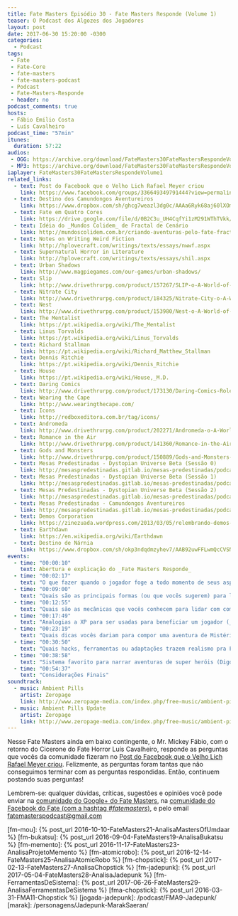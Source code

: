 ```yaml
---
title: Fate Masters Episódio 30 - Fate Masters Responde (Volume 1)
teaser: O Podcast dos Algozes dos Jogadores
layout: post
date: 2017-06-30 15:20:00 -0300
categories:
  - Podcast
tags:
 - Fate
 - Fate-Core
 - fate-masters
 - fate-masters-podcast
 - Podcast
 - Fate-Masters-Responde
 - header: no
podcast_comments: true 
hosts:
 - Fábio Emilio Costa
 - Luís Cavalheiro
podcast_time: "57min"
itunes:
  duration: 57:22
audios:
 - OGG: https://archive.org/download/FateMasters30FateMastersRespondeVolume1/FateMasters30-FateMastersRespondeVolume1.ogg
 - MP3: https://archive.org/download/FateMasters30FateMastersRespondeVolume1/FateMasters30-FateMastersRespondeVolume1.mp3
iaplayer: FateMasters30FateMastersRespondeVolume1
related_links:
  - text: Post do Facebook que o Velho Lich Rafael Meyer criou
    link: https://www.facebook.com/groups/336649349791444?view=permalink&id=1210051149117922
  - text: Destino dos Camundongos Aventureiros
    link: https://www.dropbox.com/sh/ghcg7weazl3dg0c/AAAa6Ryk68aj60lXOmIXr2m5a?dl=0
  - text: Fate em Quatro Cores
    link: https://drive.google.com/file/d/0B2C3u_UH4CqfYi1zM291WThTVkk/view?usp=sharing
  - text: Idéia do _Mundos Colidem_ de Fractal de Cenário
    link: http://mundoscolidem.com.br/criando-aventuras-pelo-fate-fractal/
  - text: Notes on Writing Weird Fiction 
    link: http://hplovecraft.com/writings/texts/essays/nwwf.aspx
  - text: Supernatural Horror in Literature
    link: http://hplovecraft.com/writings/texts/essays/shil.aspx
  - text: Urban Shadows
    link: http://www.magpiegames.com/our-games/urban-shadows/
  - text: Slip
    link: http://www.drivethrurpg.com/product/157267/SLIP-o-A-World-of-Adventure-for-Fate-Core
  - text: Nitrate City
    link: http://www.drivethrurpg.com/product/184325/Nitrate-City-o-A-World-of-Adventure-for-Fate-Core
  - text: Nest
    link: http://www.drivethrurpg.com/product/153980/Nest-o-A-World-of-Adventure-for-Fate-Core
  - text: The Mentalist
    link: https://pt.wikipedia.org/wiki/The_Mentalist
  - text: Linus Torvalds
    link: https://pt.wikipedia.org/wiki/Linus_Torvalds
  - text: Richard Stallman
    link: https://pt.wikipedia.org/wiki/Richard_Matthew_Stallman
  - text: Dennis Ritchie
    link: https://pt.wikipedia.org/wiki/Dennis_Ritchie
  - text: House
    link: https://pt.wikipedia.org/wiki/House,_M.D.
  - text: Daring Comics
    link: http://www.drivethrurpg.com/product/173130/Daring-Comics-RolePlaying-Game
  - text: Wearing the Cape
    link: http://www.wearingthecape.com/
  - text: Icons
    link: http://redboxeditora.com.br/tag/icons/
  - text: Andromeda
    link: http://www.drivethrurpg.com/product/202271/Andromeda-o-A-World-of-Adventure-for-Fate-Core
  - text: Romance in the Air
    link: http://www.drivethrurpg.com/product/141360/Romance-in-the-Air-o-A-World-of-Adventure-for-Fate-Core
  - text: Gods and Monsters
    link: http://www.drivethrurpg.com/product/150889/Gods-and-Monsters-o-A-World-of-Adventure-for-Fate-Core
  - text: Mesas Predestinadas - Dystopian Universe Beta (Sessão 0)
    link: http://mesaspredestinadas.gitlab.io/mesas-predestinadas/podcast/MP8-DystopianUniverse0/
  - text: Mesas Predestinadas - Dystopian Universe Beta (Sessão 1)
    link: http://mesaspredestinadas.gitlab.io/mesas-predestinadas/podcast/MP9-DystopianUNiverseSessao1/
  - text: Mesas Predestinadas - Dystopian Universe Beta (Sessão 2)
    link: http://mesaspredestinadas.gitlab.io/mesas-predestinadas/podcast/MP10-DystopianUniverseSessao2/
  - text: Mesas Predestinadas - Camundongos Aventureiros
    link: http://mesaspredestinadas.gitlab.io/mesas-predestinadas/podcast/MP6-VilaDoQueijo/
  - text: Demos Corporation
    link: https://zinezuada.wordpress.com/2013/03/05/relembrando-demos-corporation/
  - text: Earthdawn
    link: https://en.wikipedia.org/wiki/Earthdawn
  - text: Destino de Nárnia
    link: https://www.dropbox.com/sh/okp3ndqdmzyhev7/AAB92uwFFLwmQcCVSNN_jlgda?dl=0
events:
  - time: "00:00:10"
    text: Abertura e explicação do _Fate Masters Responde_
  - time: "00:02:17"
    text: "O que fazer quando o jogador foge a todo momento de seus aspectos? (_Pedro Gustavo_)"
  - time: "00:09:00"
    text: "Quais são as principais formas (ou que vocês sugerem) para lidar com veículos em Fate? (_Filipe Dalmatti Lima_)"
  - time: "00:12:55"
    text: "Quais são as mecânicas que vocês conhecem para lidar com combates de massa? (_Filipe Dalmatti Lima_)"
  - time: "00:17:49"
    text: "Analogias a XP para ser usadas para beneficiar um jogador (_Pedro Gustavo_)"
  - time: "00:23:19"
    text: "Quais dicas vocês dariam para compor uma aventura de Mistério ou Investigação Policial? (_Rodrigo Marini_)"
  - time: "00:30:50"
    text: "Quais hacks, ferramentas ou adaptações trazem realismo pra Fate? (_Pedro Gustavo_)"
  - time: "00:38:58"
    text: "Sistema favorito para narrar aventuras de super heróis (Digo isso em termos de mecânicas para super poderes) Quais são os prós e os contras de cada um? (_Filipe Dalmatti Lima_)"
  - time: "00:54:37"
    text: "Considerações Finais"
soundtrack:
  - music: Ambient Pills
    artist: Zeropage
    link: http://www.zeropage-media.com/index.php/free-music/ambient-pills
  - music: Ambient Pills Update
    artist: Zeropage
    link: http://www.zeropage-media.com/index.php/free-music/ambient-pills-update
---
```


Nesse Fate Masters ainda em baixo contingente, o Mr. Mickey Fábio, com o retorno do Cicerone do Fate Horror Luís Cavalheiro, responde as perguntas que vocês da comunidade fizeram no [Post do Facebook que o Velho Lich Rafael Meyer criou](https://www.facebook.com/groups/336649349791444?view=permalink&id=1210051149117922). Felizmente, as perguntas foram tantas que não conseguimos terminar com as perguntas respondidas. Então, continuem postando suas perguntas!


Lembrem-se: qualquer  dúvidas, críticas, sugestões  e opiniões você pode enviar na [comunidade do Google+ do Fate Masters][gplus], na [comunidade do Facebook do Fate (com a hashtag _#fatemasters_)][fb], e pelo email <fatemasterspodcast@gmail.com>

[gplus]: https://plus.google.com/communities/100913016060492249875
[fb]: https://www.facebook.com/groups/faterpgbrasil/
[spaces]: https://goo.gl/spaces/gFqsaUsaSJN1boHH9
[fm-mou]: {% post_url 2016-10-10-FateMasters21-AnalisaMastersOfUmdaar %}
[fm-bukatsu]: {% post_url 2016-09-04-FateMasters19-AnalisaBukatsu %}
[fm-memento]: {% post_url 2016-11-17-FateMasters23-AnalisaProjetoMemento %}
[fm-atomicrobo]: {% post_url 2016-12-14-FateMasters25-AnalisaAtomicRobo %}
[fm-chopstick]:  {% post_url 2017-02-13-FateMasters27-AnalisaChopstick %}
[fm-jadepunk]:  {% post_url 2017-05-04-FateMasters28-AnalisaJadepunk %}
[fm-FerramentasDeSistema]:  {% post_url 2017-06-26-FateMasters29-AnalisaFerramentasDeSistema %}
[fma-chopstick]: {% post_url 2016-03-31-FMA11-Chopstick %}
[jogada-jadepunk]: /podcast/FMA9-Jadepunk/
[marak]: /personagens/Jadepunk-MarakSaeran/
